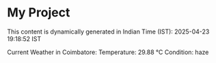 # My Project

This content is dynamically generated in Indian Time (IST): 2025-04-23 19:18:52 IST


Current Weather in Coimbatore:
Temperature: 29.88 °C
Condition: haze
